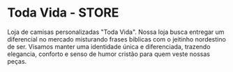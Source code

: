 # Toda Vida - STORE
Loja de camisas personalizadas "Toda Vida".
Nossa loja busca entregar um diferencial no mercado misturando frases biblicas com o jeitinho nordestino de ser.
Visamos manter uma identidade única e diferenciada, trazendo elegancia, conforto e senso de humor cristão para 
quem veste nossas peças.